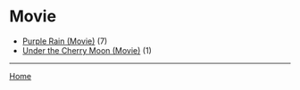 # Movie

  * [Purple Rain (Movie)](./movie/purple-rain/) (7)
  * [Under the Cherry Moon (Movie)](./movie/under-the-cherry-moon/) (1)

----

[Home](../)
